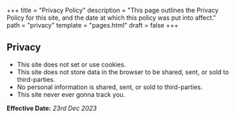 +++
title = "Privacy Policy"
description = "This page outlines the Privacy Policy for this site, and the date at which this policy was put into affect."
path = "privacy"
template = "pages.html"
draft = false
+++

## Privacy

- This site does not set or use cookies.
- This site does not store data in the browser to be shared, sent, or sold to third-parties.
- No personal information is shared, sent, or sold to third-parties.
- This site never ever gonna track you.

**Effective Date:** _23rd Dec 2023_
